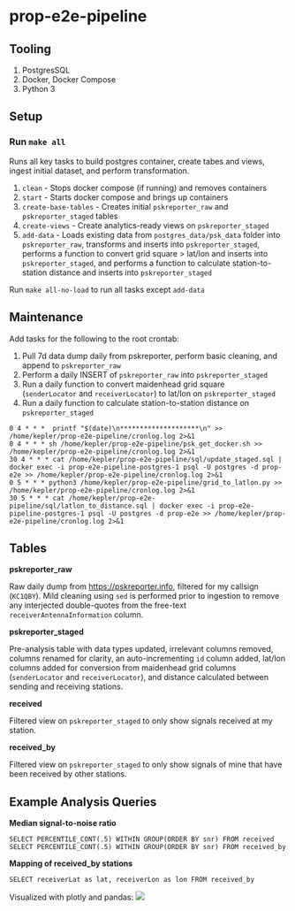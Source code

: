 # **prop-e2e-pipeline**

## Tooling
1. PostgresSQL
2. Docker, Docker Compose
3. Python 3

## Setup
### Run `make all`
Runs all key tasks to build postgres container, create tabes and views, ingest initial dataset, and perform transformation.
1. `clean` - Stops docker compose (if running) and removes containers
2. `start` - Starts docker compose and brings up containers
3. `create-base-tables` - Creates initial `pskreporter_raw` and `pskreporter_staged` tables
4. `create-views` - Create analytics-ready views on `pskreporter_staged`
5. `add-data` - Loads existing data from `postgres_data/psk_data` folder into `pskreporter_raw`, transforms and inserts into `pskreporter_staged`, performs a function to convert grid square > lat/lon and inserts into `pskreporter_staged`, and performs a function to calculate station-to-station distance and inserts into `pskreporter_staged` 

Run `make all-no-load` to run all tasks except `add-data`

## Maintenance

Add tasks for the following to the root crontab:
1. Pull 7d data dump daily from pskreporter, perform basic cleaning, and append to `pskreporter_raw`
2. Perform a daily INSERT of `pskreporter_raw` into `pskreporter_staged`
3. Run a daily function to convert maidenhead grid square (`senderLocator` and `receiverLocator`) to lat/lon on `pskreporter_staged`
4. Run a daily function to calculate station-to-station distance on `pskreporter_staged`
```
0 4 * * *  printf "$(date)\n********************\n" >> /home/kepler/prop-e2e-pipeline/cronlog.log 2>&1
0 4 * * * sh /home/kepler/prop-e2e-pipeline/psk_get_docker.sh >> /home/kepler/prop-e2e-pipeline/cronlog.log 2>&1
30 4 * * * cat /home/kepler/prop-e2e-pipeline/sql/update_staged.sql | docker exec -i prop-e2e-pipeline-postgres-1 psql -U postgres -d prop-e2e >> /home/kepler/prop-e2e-pipeline/cronlog.log 2>&1
0 5 * * * python3 /home/kepler/prop-e2e-pipeline/grid_to_latlon.py >> /home/kepler/prop-e2e-pipeline/cronlog.log 2>&1
30 5 * * * cat /home/kepler/prop-e2e-pipeline/sql/latlon_to_distance.sql | docker exec -i prop-e2e-pipeline-postgres-1 psql -U postgres -d prop-e2e >> /home/kepler/prop-e2e-pipeline/cronlog.log 2>&1
```

## Tables

**pskreporter_raw**

Raw daily dump from https://pskreporter.info, filtered for my callsign (`KC1QBY`). Mild cleaning using `sed` is performed prior to ingestion to remove any interjected double-quotes from the free-text `receiverAntennaInformation` column.

**pskreporter_staged**

Pre-analysis table with data types updated, irrelevant columns removed, columns renamed for clarity, an auto-incrementing `id` column added, lat/lon columns added for conversion from maidenhead grid columns (`senderLocator` and `receiverLocator`), and distance calculated between sending and receiving stations.

**received**

Filtered view on `pskreporter_staged` to only show signals received at my station.

**received_by**

Filtered view on `pskreporter_staged` to only show signals of mine that have been received by other stations.

## Example Analysis Queries

**Median signal-to-noise ratio**
```
SELECT PERCENTILE_CONT(.5) WITHIN GROUP(ORDER BY snr) FROM received
SELECT PERCENTILE_CONT(.5) WITHIN GROUP(ORDER BY snr) FROM received_by
```

**Mapping of received_by stations**
```
SELECT receiverLat as lat, receiverLon as lon FROM received_by
```
Visualized with plotly and pandas:
<img src="https://i.imgur.com/z8cbSwe.png">
